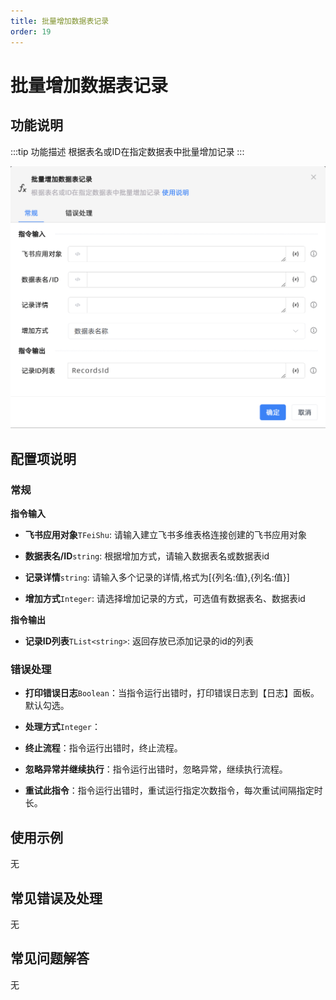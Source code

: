 ```yaml
---
title: 批量增加数据表记录
order: 19
---
```


# 批量增加数据表记录

## 功能说明

:::tip 功能描述
根据表名或ID在指定数据表中批量增加记录
:::

![批量增加数据表记录](../../../../assets/批量增加数据表记录_command.png)

## 配置项说明

### 常规

**指令输入**

- **飞书应用对象**`TFeiShu`: 请输入建立飞书多维表格连接创建的飞书应用对象

- **数据表名/ID**`string`: 根据增加方式，请输入数据表名或数据表id

- **记录详情**`string`: 请输入多个记录的详情,格式为[{列名:值},{列名:值}]

- **增加方式**`Integer`: 请选择增加记录的方式，可选值有数据表名、数据表id


**指令输出**

- **记录ID列表**`TList<string>`: 返回存放已添加记录的id的列表

### 错误处理

- **打印错误日志**`Boolean`：当指令运行出错时，打印错误日志到【日志】面板。默认勾选。

- **处理方式**`Integer`：

 - **终止流程**：指令运行出错时，终止流程。

 - **忽略异常并继续执行**：指令运行出错时，忽略异常，继续执行流程。

 - **重试此指令**：指令运行出错时，重试运行指定次数指令，每次重试间隔指定时长。

## 使用示例
无

## 常见错误及处理

无

## 常见问题解答

无

